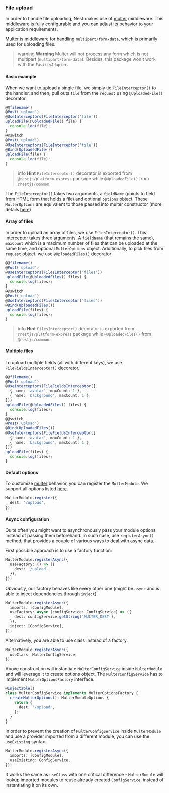 ### File upload

In order to handle file uploading, Nest makes use of [multer](https://github.com/expressjs/multer) middleware. This middleware is fully configurable and you can adjust its behavior to your application requirements.

Multer is middleware for handling `multipart/form-data`, which is primarily used for uploading files.

> warning **Warning** Multer will not process any form which is not multipart (`multipart/form-data`). Besides, this package won't work with the `FastifyAdapter`.

#### Basic example

When we want to upload a single file, we simply tie `FileInterceptor()` to the handler, and then, pull outs `file` from the `request` using `@UploadedFile()` decorator.

```typescript
@@filename()
@Post('upload')
@UseInterceptors(FileInterceptor('file'))
uploadFile(@UploadedFile() file) {
  console.log(file);
}
@@switch
@Post('upload')
@UseInterceptors(FileInterceptor('file'))
@Bind(UploadedFile())
uploadFile(file) {
  console.log(file);
}
```

> info **Hint** `FileInterceptor()` decorator is exported from `@nestjs/platform-express` package while `@UploadedFile()` from `@nestjs/common`.

The `FileInterceptor()` takes two arguments, a `fieldName` (points to field from HTML form that holds a file) and optional `options` object. These `MulterOptions` are equivalent to those passed into multer constructor (more details [here](https://github.com/expressjs/multer#multeropts))

#### Array of files

In order to upload an array of files, we use `FilesInterceptor()`. This interceptor takes three arguments. A `fieldName` (that remains the same), `maxCount` which is a maximum number of files that can be uploaded at the same time, and optional `MulterOptions` object. Additionally, to pick files from `request` object, we use `@UploadedFiles()` decorator

```typescript
@@filename()
@Post('upload')
@UseInterceptors(FilesInterceptor('files'))
uploadFile(@UploadedFiles() files) {
  console.log(files);
}
@@switch
@Post('upload')
@UseInterceptors(FilesInterceptor('files'))
@Bind(UploadedFiles())
uploadFile(files) {
  console.log(files);
}
```

> info **Hint** `FilesInterceptor()` decorator is exported from `@nestjs/platform-express` package while `@UploadedFiles()` from `@nestjs/common`.

#### Multiple files

To upload multiple fields (all with different keys), we use `FileFieldsInterceptor()` decorator.

```typescript
@@filename()
@Post('upload')
@UseInterceptors(FileFieldsInterceptor([
  { name: 'avatar', maxCount: 1 },
  { name: 'background', maxCount: 1 },
]))
uploadFile(@UploadedFiles() files) {
  console.log(files);
}
@@switch
@Post('upload')
@Bind(UploadedFiles())
@UseInterceptors(FileFieldsInterceptor([
  { name: 'avatar', maxCount: 1 },
  { name: 'background', maxCount: 1 },
]))
uploadFile(files) {
  console.log(files);
}
```

#### Default options

To customize [multer](https://github.com/expressjs/multer) behavior, you can register the `MulterModule`. We support all options listed [here](https://github.com/expressjs/multer#multeropts).

```typescript
MulterModule.register({
  dest: '/upload',
});
```

#### Async configuration

Quite often you might want to asynchronously pass your module options instead of passing them beforehand. In such case, use `registerAsync()` method, that provides a couple of various ways to deal with async data.

First possible approach is to use a factory function:

```typescript
MulterModule.registerAsync({
  useFactory: () => ({
    dest: '/upload',
  }),
});
```

Obviously, our factory behaves like every other one (might be `async` and is able to inject dependencies through `inject`).

```typescript
MulterModule.registerAsync({
  imports: [ConfigModule],
  useFactory: async (configService: ConfigService) => ({
    dest: configService.getString('MULTER_DEST'),
  }),
  inject: [ConfigService],
});
```

Alternatively, you are able to use class instead of a factory.

```typescript
MulterModule.registerAsync({
  useClass: MulterConfigService,
});
```

Above construction will instantiate `MulterConfigService` inside `MulterModule` and will leverage it to create options object. The `MulterConfigService` has to implement `MulterOptionsFactory` interface.

```typescript
@Injectable()
class MulterConfigService implements MulterOptionsFactory {
  createMulterOptions(): MulterModuleOptions {
    return {
      dest: '/upload',
    };
  }
}
```

In order to prevent the creation of `MulterConfigService` inside `MulterModule` and use a provider imported from a different module, you can use the `useExisting` syntax.

```typescript
MulterModule.registerAsync({
  imports: [ConfigModule],
  useExisting: ConfigService,
});
```

It works the same as `useClass` with one critical difference - `MulterModule` will lookup imported modules to reuse already created `ConfigService`, instead of instantiating it on its own.
